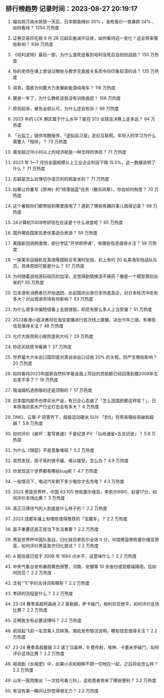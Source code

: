 
## 排行榜趋势 记录时间：2023-08-27 20:19:17
  
  1. 福岛核污染水排放一天后，日本鲍鱼降价 30% ，金枪鱼价一夜暴跌 24% ，如何看待？ 1254 万热度
    
  2. 证券交易印花税 8 月 28 日起实施减半征收，如何看待这一变化？这会带来哪些影响？ 936 万热度
    
  3. 《哈利波特》最后一部，为什么食死徒看到哈利没死后会纷纷逃跑？ 155 万热度
    
  4. 你的老师在课上曾说过哪些与教学无直接关系而令你印象较深的话？ 135 万热度
    
  5. 讲真，国家为何要大力发展新能源纯电车？ 118 万热度
    
  6. 健身一年了，为什么教练说我没有训练痕迹？ 106 万热度
    
  7. 原告起诉，被告全部认可，为什么还会败诉？ 98 万热度
    
  8. 2023 年的 LCK 赛区属于什么水平？能在 S13 全球总决赛上走多远？ 84 万热度
    
  9. 「云监工」提供骂醒服务，「虚拟自习室」走红互联网，年轻人的学习为什么需要人「陪伴」？ 73 万热度
    
  10. 乘坐超过16小时以上的经济舱是一种怎样的体验？ 71 万热度
    
  11. 2023 年 1—7 月份全国规模以上工业企业利润下降 15.5%，这一数据说明了什么？ 71 万热度
    
  12. 苏联是怎么处理切尔诺贝利的核废水的？ 71 万热度
    
  13. 如果让你重写《原神》的“倾落伽蓝”任务（散兵间章），你会如何构思？ 70 万热度
    
  14. 这个暑假你们都带娃到哪里放电了？遇到了哪些有趣的事儿值得记录？ 68 万热度
    
  15. 24计算机11408考研现在应该是个什么进度呢？ 65 万热度
    
  16. 国外哪些国家风景优美适合旅游？ 59 万热度
    
  17. 美国新冠病例激增，部分学区“开学即停课”，有哪些信息值得关注？ 58 万热度
    
  18. 一架美军运输机在美澳等国联合军演时坠毁，机上有约  20 名美海军陆战队队员，具体原因可能是什么？ 57 万热度
    
  19. 为何随着游戏游玩经历的加深，总觉得剧情换汤不换药？像是一个模型里刻出来的? 55 万热度
    
  20. 日本游有消费者已开始退团，此前国庆出游日本热度高企，对日本经济冲击有多大？对出境游市场有何影响？ 53 万热度
    
  21. 为什么很多诈骗短信看上去就很假，却还有那么多人上当受骗？ 51 万热度
    
  22. 2023香港小姐决赛将在淘宝直播进行首次线上直播，决出今年三强，有哪些信息值得关注？ 48 万热度
    
  23. 化疗大医院和小医院差别大吗？ 29 万热度
    
  24. 你还买纸质书看嘛？ 27 万热度
    
  25. 世界最大大米出口国印度对蒸谷米出口征收 20% 的关税，将产生哪些影响？ 20 万热度
    
  26. 如何看待2023年国家自然科学基金面上项目的资助额已经回落到跟2008年左右差不多了？ 19 万热度
    
  27. 吸油烟机选侧吸的还是顶吸的？ 17 万热度
    
  28. 日本国内超市也停买水产品，有日企心态崩了「怎么连国民都这样呢？」，日本排海对其水产行业打击会有多大？ 6 万热度
    
  29. DMO、云辇-P 双管齐下，超级混动硬派  SUV 「豹5」将带来哪些突破和超越？ 5.8 万热度
    
  30. 如何评价《崩坏：星穹铁道》千星纪游 PV 「仙舟通鉴•五龙远徙」？ 5.8 万热度
    
  31. 为什么《锦瑟》不是意象堆砌？ 5.2 万热度
    
  32. 突然发现，孩子真的很平庸，难以接受，怎么办？ 4.9 万热度
    
  33. 你发现这个世界都有哪些bug呢？ 4.7 万热度
    
  34. 一般情况下，电动汽车剩下多少电你才去充电？ 4.3 万热度
    
  35. 2023 男篮世界杯，中国 63:105 惨败塞尔维亚，李凯尔9中0，赵睿17分，如何评价本场比赛？ 3 万热度
    
  36. 真正沉得住气的人到底是什么样子的？ 2.2 万热度
    
  37. 2023 成都车展上有哪些值得推荐的「宝藏车」？ 2.2 万热度
    
  38. 面子重要还是正视当下生活重要？ 2.2 万热度
    
  39. 男篮世界杯中国队首战，归化球员李凯尔全场 0 分，中国男篮惨败塞尔维亚男篮，如何评价男篮首次归化尝试？ 2.2 万热度
    
  40. A 股估值已低于 2008 年 1664 点水平，这意味什么？ 2.2 万热度
    
  41. 中央气象台发布暴雨黄色预警，河南、安徽等 10 余省份或现极端降雨，应如何防范？ 2.2 万热度
    
  42. 含有“飞”字的古诗词有哪些？ 2.2 万热度
    
  43. 考研的流程是什么？ 2.2 万热度
    
  44. 23-24 赛季英超阿森纳 2:2 富勒姆，萨卡破门，帕利尼亚绝平，如何评价这场比赛？ 2.2 万热度
    
  45. 正畸医生有必要读博吗？ 2.2 万热度
    
  46. 航班起飞前一名空乘人员摔落，南航发布情况说明，哪些信息值得关注？ 2.2 万热度
    
  47. 23-24 赛季英超曼联 3:2 诺丁汉森林，B 费传射，埃神、卡塞米罗破门，如何评价这场比赛？ 2.2 万热度
    
  48. 电视剧《长相思》中，如果小夭和相柳不顾一切地在一起，之后将会怎么样？ 2.2 万热度
    
  49. 山东一医院推出「一次挂号看三科」，这给患者带来了哪些便利？ 2.2 万热度
    
  50. 有没有某一瞬间让你觉得很无力？ 2.2 万热度
    